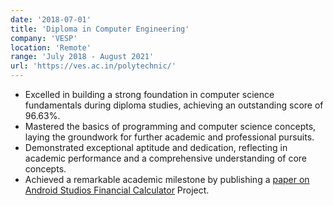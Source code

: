 ```yaml
---
date: '2018-07-01'
title: 'Diploma in Computer Engineering'
company: 'VESP'
location: 'Remote'
range: 'July 2018 - August 2021'
url: 'https://ves.ac.in/polytechnic/'
---
```


- Excelled in building a strong foundation in computer science fundamentals during diploma studies, achieving an outstanding score of 96.63%.
- Mastered the basics of programming and computer science concepts, laying the groundwork for further academic and professional pursuits.
- Demonstrated exceptional aptitude and dedication, reflecting in academic performance and a comprehensive understanding of core concepts.
- Achieved a remarkable academic milestone by publishing a [paper on Android Studios Financial Calculator](https://www.irjet.net/archives/V8/i4/IRJET-V8I4327.pdf) Project.

